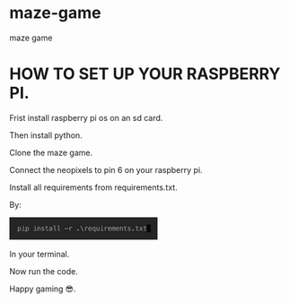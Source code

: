 # maze-game
maze game

  
# HOW TO SET UP YOUR RASPBERRY PI.

Frist install raspberry pi os on an sd card.

Then install python.

Clone the maze game.

Connect the neopixels to pin 6 on your raspberry pi.

Install all requirements from requirements.txt.

By:

 <img width="264" alt="Screenshot 2024-08-26 at 2 48 04 PM" src="other//re.png">
 
In your terminal.

Now run the code.

Happy gaming 😎.
